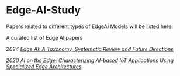 # Edge-AI-Study
Papers related to different types of EdgeAI Models will be listed here.

A curated list of Edge AI papers

*2024 [Edge AI: A Taxonomy, Systematic Review and Future Directions](https://link.springer.com/article/10.1007/s10586-024-04686-y)*

*2020 [AI on the Edge: Characterizing AI-based IoT Applications Using Specialized Edge Architectures](https://ieeexplore.ieee.org/document/9251253)*
